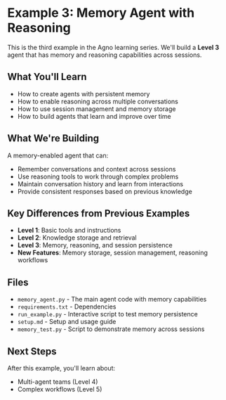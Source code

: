 # Example 3: Memory Agent with Reasoning

This is the third example in the Agno learning series. We'll build a **Level 3** agent that has memory and reasoning capabilities across sessions.

## What You'll Learn
- How to create agents with persistent memory
- How to enable reasoning across multiple conversations
- How to use session management and memory storage
- How to build agents that learn and improve over time

## What We're Building
A memory-enabled agent that can:
- Remember conversations and context across sessions
- Use reasoning tools to work through complex problems
- Maintain conversation history and learn from interactions
- Provide consistent responses based on previous knowledge

## Key Differences from Previous Examples
- **Level 1**: Basic tools and instructions
- **Level 2**: Knowledge storage and retrieval
- **Level 3**: Memory, reasoning, and session persistence
- **New Features**: Memory storage, session management, reasoning workflows

## Files
- `memory_agent.py` - The main agent code with memory capabilities
- `requirements.txt` - Dependencies
- `run_example.py` - Interactive script to test memory persistence
- `setup.md` - Setup and usage guide
- `memory_test.py` - Script to demonstrate memory across sessions

## Next Steps
After this example, you'll learn about:
- Multi-agent teams (Level 4)
- Complex workflows (Level 5)
